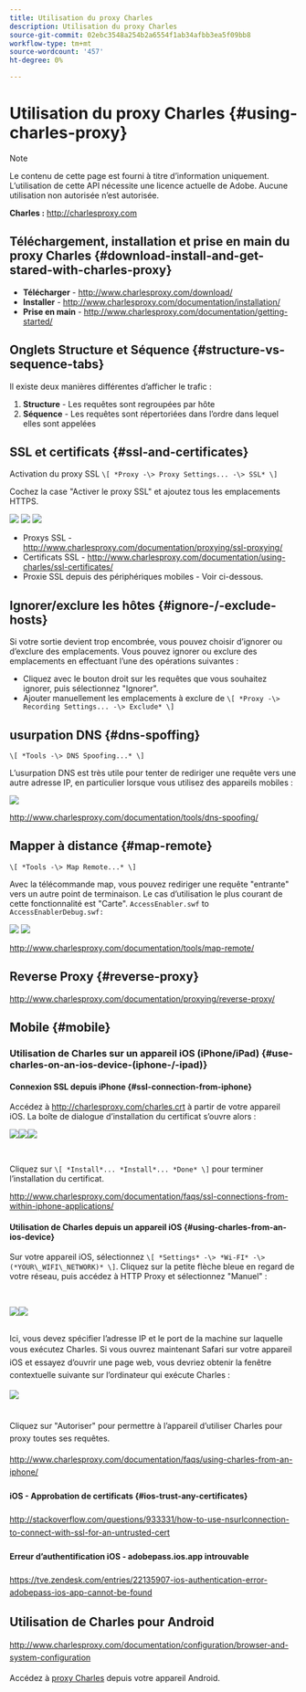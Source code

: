 ```yaml
---
title: Utilisation du proxy Charles
description: Utilisation du proxy Charles
source-git-commit: 02ebc3548a254b2a6554f1ab34afbb3ea5f09bb8
workflow-type: tm+mt
source-wordcount: '457'
ht-degree: 0%

---
```


# Utilisation du proxy Charles {#using-charles-proxy}

>[!NOTE]
>
>Le contenu de cette page est fourni à titre d’information uniquement. L’utilisation de cette API nécessite une licence actuelle de Adobe. Aucune utilisation non autorisée n’est autorisée.


**Charles :** <http://charlesproxy.com>


## Téléchargement, installation et prise en main du proxy Charles {#download-install-and-get-stared-with-charles-proxy}

- **Télécharger** - <http://www.charlesproxy.com/download/>
- **Installer** - <http://www.charlesproxy.com/documentation/installation/>
- **Prise en main** - <http://www.charlesproxy.com/documentation/getting-started/>


## Onglets Structure et Séquence {#structure-vs-sequence-tabs}

Il existe deux manières différentes d’afficher le trafic :

1. **Structure** - Les requêtes sont regroupées par hôte
1. **Séquence** - Les requêtes sont répertoriées dans l’ordre dans lequel elles sont appelées


## SSL et certificats {#ssl-and-certificates}

Activation du proxy SSL `\[ *Proxy -\> Proxy Settings... -\> SSL* \]`

Cochez la case &quot;Activer le proxy SSL&quot; et ajoutez tous les emplacements HTTPS.


![](https://dzf8vqv24eqhg.cloudfront.net/userfiles/258/326/ckfinder/images/ProxySettings.PNG) ![](https://dzf8vqv24eqhg.cloudfront.net/userfiles/258/326/ckfinder/images/SSLSettings.PNG) ![](https://dzf8vqv24eqhg.cloudfront.net/userfiles/258/326/ckfinder/images/AddHttpsLocations.PNG)



- Proxys SSL - <http://www.charlesproxy.com/documentation/proxying/ssl-proxying/>
- Certificats SSL - <http://www.charlesproxy.com/documentation/using-charles/ssl-certificates/>
- Proxie SSL depuis des périphériques mobiles - Voir ci-dessous.


## Ignorer/exclure les hôtes {#ignore-/-exclude-hosts}

Si votre sortie devient trop encombrée, vous pouvez choisir d’ignorer ou d’exclure des emplacements. Vous pouvez ignorer ou exclure des emplacements en effectuant l’une des opérations suivantes :

- Cliquez avec le bouton droit sur les requêtes que vous souhaitez ignorer, puis sélectionnez &quot;Ignorer&quot;.
- Ajouter manuellement les emplacements à exclure de `\[ *Proxy -\> Recording Settings... -\> Exclude* \]`


## usurpation DNS {#dns-spoffing}

`\[ *Tools -\> DNS Spoofing...* \]`



L’usurpation DNS est très utile pour tenter de rediriger une requête vers une autre adresse IP, en particulier lorsque vous utilisez des appareils mobiles :

![](https://dzf8vqv24eqhg.cloudfront.net/userfiles/258/326/ckfinder/images/DNSSpoofing.PNG)

<http://www.charlesproxy.com/documentation/tools/dns-spoofing/>


## Mapper à distance {#map-remote}

`\[ *Tools -\> Map Remote...* \]`



Avec la télécommande map, vous pouvez rediriger une requête &quot;entrante&quot; vers un autre point de terminaison. Le cas d’utilisation le plus courant de cette fonctionnalité est &quot;Carte&quot;. `AccessEnabler.swf` to `AccessEnablerDebug.swf:`

![](https://dzf8vqv24eqhg.cloudfront.net/userfiles/258/326/ckfinder/images/MapRemote.PNG) ![](https://dzf8vqv24eqhg.cloudfront.net/userfiles/258/326/ckfinder/images/MapRemoteAdd.PNG)

<http://www.charlesproxy.com/documentation/tools/map-remote/>



## Reverse Proxy {#reverse-proxy}

<http://www.charlesproxy.com/documentation/proxying/reverse-proxy/>

## Mobile {#mobile}

### Utilisation de Charles sur un appareil iOS (iPhone/iPad) {#use-charles-on-an-ios-device-(iphone-/-ipad)}

#### Connexion SSL depuis iPhone {#ssl-connection-from-iphone}

Accédez à <http://charlesproxy.com/charles.crt> à partir de votre appareil iOS.  La boîte de dialogue d’installation du certificat s’ouvre alors :

![](https://dzf8vqv24eqhg.cloudfront.net/userfiles/258/326/ckfinder/images/iOSDeviceSSLCertificate1\(1\).PNG)![](https://dzf8vqv24eqhg.cloudfront.net/userfiles/258/326/ckfinder/images/iOSDeviceSSLCertificate2\(1\).PNG)![](https://dzf8vqv24eqhg.cloudfront.net/userfiles/258/326/ckfinder/images/iOSDeviceSSLCertificate3.PNG)

</br>

Cliquez sur `\[ *Install*... *Install*... *Done* \]` pour terminer l’installation du certificat.

<http://www.charlesproxy.com/documentation/faqs/ssl-connections-from-within-iphone-applications/>



#### Utilisation de Charles depuis un appareil iOS {#using-charles-from-an-ios-device}

Sur votre appareil iOS, sélectionnez `\[ *Settings* -\> *Wi-FI* -\> (*YOUR\_WIFI\_NETWORK)* \]`. Cliquez sur la petite flèche bleue en regard de votre réseau, puis accédez à HTTP Proxy et sélectionnez &quot;Manuel&quot; :


</br>

![](https://dzf8vqv24eqhg.cloudfront.net/userfiles/258/326/ckfinder/images/iOSDeviceManualProxy1.png)![](https://dzf8vqv24eqhg.cloudfront.net/userfiles/258/326/ckfinder/images/iOSDeviceManualProxy2.PNG)


</br>
Ici, vous devez spécifier l’adresse IP et le port de la machine sur laquelle vous exécutez Charles. <span style="line-height: 1.6em;">Si vous ouvrez maintenant Safari sur votre appareil iOS et essayez d’ouvrir une page web, vous devriez obtenir la fenêtre contextuelle suivante sur l’ordinateur qui exécute Charles :

</br>

![](https://dzf8vqv24eqhg.cloudfront.net/userfiles/258/326/ckfinder/images/iOSDeviceManualProxy3.PNG)

</br>
Cliquez sur "Autoriser" pour permettre à l’appareil d’utiliser Charles pour proxy toutes ses requêtes.

<http://www.charlesproxy.com/documentation/faqs/using-charles-from-an-iphone/>


#### iOS - Approbation de certificats {#ios-trust-any-certificates}

<http://stackoverflow.com/questions/933331/how-to-use-nsurlconnection-to-connect-with-ssl-for-an-untrusted-cert>

#### Erreur d’authentification iOS - adobepass.ios.app introuvable

<https://tve.zendesk.com/entries/22135907-ios-authentication-error-adobepass-ios-app-cannot-be-found>


## Utilisation de Charles pour Android

<http://www.charlesproxy.com/documentation/configuration/browser-and-system-configuration>


Accédez à [proxy Charles](http://charlesproxy.com/charles.crt) depuis votre appareil Android.
